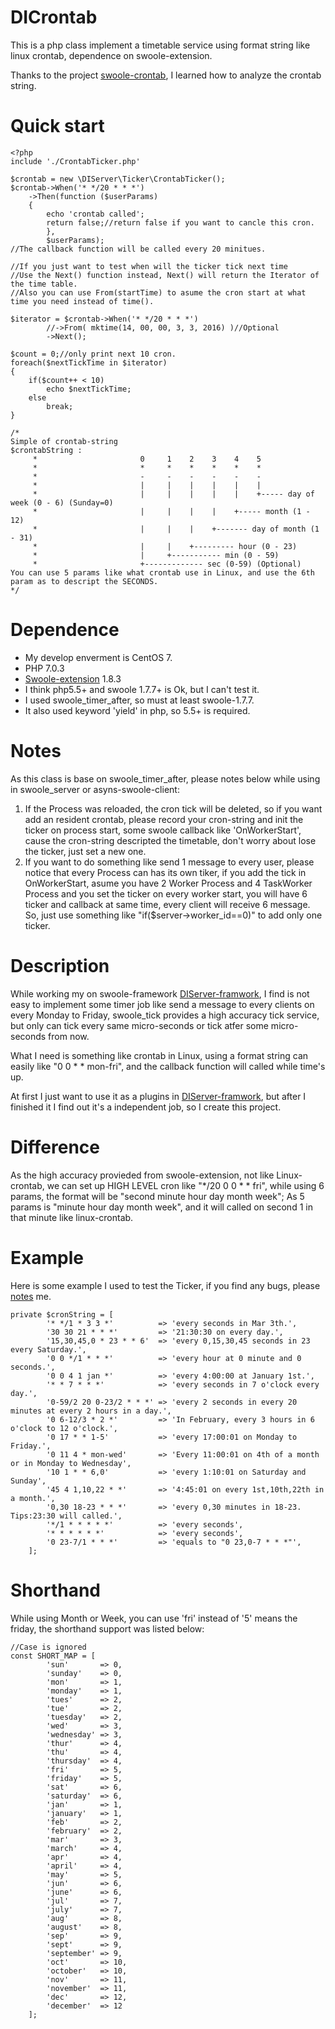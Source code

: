 # DICrontab
This is a php class implement a timetable service using format string like linux crontab, dependence on swoole-extension.

Thanks to the project [swoole-crontab](https://github.com/osgochina/swoole-crontab), I learned how to analyze the crontab string.

# Quick start
```
<?php
include './CrontabTicker.php'

$crontab = new \DIServer\Ticker\CrontabTicker();
$crontab->When('* */20 * * *')
	->Then(function ($userParams)
	{
		echo 'crontab called';
		return false;//return false if you want to cancle this cron.
        },
        $userParams);
//The callback function will be called every 20 minitues.

//If you just want to test when will the ticker tick next time
//Use the Next() function instead, Next() will return the Iterator of the time table.
//Also you can use From(startTime) to asume the cron start at what time you need instead of time().

$iterator = $crontab->When('* */20 * * *')
		//->From( mktime(14, 00, 00, 3, 3, 2016) )//Optional
		->Next();

$count = 0;//only print next 10 cron.
foreach($nextTickTime in $iterator)
{
	if($count++ < 10)
		echo $nextTickTime;
	else
		break;
}

/*
Simple of crontab-string
$crontabString :
	 *                       0     1    2    3    4    5
	 *                       *     *    *    *    *    *
	 *                       -     -    -    -    -    -
	 *                       |     |    |    |    |    |
	 *                       |     |    |    |    |    +----- day of week (0 - 6) (Sunday=0)
	 *                       |     |    |    |    +----- month (1 - 12)
	 *                       |     |    |    +------- day of month (1 - 31)
	 *                       |     |    +--------- hour (0 - 23)
	 *                       |     +----------- min (0 - 59)
	 *                       +------------- sec (0-59) (Optional)
You can use 5 params like what crontab use in Linux, and use the 6th param as to descript the SECONDS.
*/
```


# Dependence
+ My develop enverment is CentOS 7.
+ PHP 7.0.3
+ [Swoole-extension](https://github.com/swoole/swoole-src/releases) 1.8.3 
+ I think php5.5+ and swoole 1.7.7+ is Ok, but I can't test it.
+ I used swoole_timer_after, so must at least swoole-1.7.7.
+ It also used keyword 'yield' in php, so 5.5+ is required.

# Notes
As this class is base on swoole_timer_after, please notes below while using in swoole_server or asyns-swoole-client:
1. If the Process was reloaded, the cron tick will be deleted, so if you want add an resident crontab, please record your cron-string and init the ticker on process start, some swoole callback like 'OnWorkerStart', cause the cron-string descripted the timetable, don't worry about lose the ticker, just set a new one.
2. If you want to do something like send 1 message to every user, please notice that every Process can has its own tiker, if you add the tick in OnWorkerStart, asume you have 2 Worker Process and 4 TaskWorker Process and you set the ticker on every worker start, you will have 6 ticker and callback at same time, every client will receive 6 message. So, just use something like "if($server->worker_id==0)" to add only one ticker.

# Description
While working my on swoole-framework [DIServer-framwork](https://github.com/szyhf/DIServer), I find is not easy to implement some timer job like send a message to every clients on every Monday to Friday, swoole_tick provides a high accuracy tick service, but only can tick every same micro-seconds or tick atfer some micro-seconds from now.

What I need is something like crontab in Linux, using a format string can easily like "0 0 \* \* mon-fri", and the callback function will called while time's up.

At first I just want to use it as a plugins in [DIServer-framwork](https://github.com/szyhf/DIServer), but after I finished it I find out it's a independent job, so I create this project.

# Difference
As the high accuracy provieded from swoole-extension, not like Linux-crontab, we can set up HIGH LEVEL cron like "\*/20 0 0 \* \* fri", while using 6 params, the format will be "second minute hour day month week"; As 5 params is "minute hour day month week", and it will called on second 1 in that minute like linux-crontab.

# Example
Here is some example I used to test the Ticker, if you find any bugs, please [notes](https://github.com/szyhf/DICrontab/issues/new) me.
```
private $cronString = [
		'* */1 * 3 3 *'          => 'every seconds in Mar 3th.',
		'30 30 21 * * *'         => '21:30:30 on every day.',
		'15,30,45,0 * 23 * * 6'  => 'every 0,15,30,45 seconds in 23 every Saturday.',
		'0 0 */1 * * *'          => 'every hour at 0 minute and 0 seconds.',
		'0 0 4 1 jan *'          => 'every 4:00:00 at January 1st.',
		'* * 7 * * *'            => 'every seconds in 7 o'clock every day.',
		'0-59/2 20 0-23/2 * * *' => 'every 2 seconds in every 20 minutes at every 2 hours in a day.',
		'0 6-12/3 * 2 *'         => 'In February, every 3 hours in 6 o'clock to 12 o'clock.',
		'0 17 * * 1-5'           => 'every 17:00:01 on Monday to Friday.',
		'0 11 4 * mon-wed'       => 'Every 11:00:01 on 4th of a month or in Monday to Wednesday',
		'10 1 * * 6,0'           => 'every 1:10:01 on Saturday and Sunday',
		'45 4 1,10,22 * *'       => '4:45:01 on every 1st,10th,22th in a month.',
		'0,30 18-23 * * *'       => 'every 0,30 minutes in 18-23. Tips:23:30 will called.',
		'*/1 * * * * *'          => 'every seconds',
		'* * * * * *'            => 'every seconds',
		'0 23-7/1 * * *'         => 'equals to "0 23,0-7 * * *"',
	];
```

# Shorthand
While using Month or Week, you can use 'fri' instead of '5' means the friday, the shorthand support was listed below:
```
//Case is ignored
const SHORT_MAP = [
		'sun'       => 0,
		'sunday'    => 0,
		'mon'       => 1,
		'monday'    => 1,
		'tues'      => 2,
		'tue'       => 2,
		'tuesday'   => 2,
		'wed'       => 3,
		'wednesday' => 3,
		'thur'      => 4,
		'thu'       => 4,
		'thursday'  => 4,
		'fri'       => 5,
		'friday'    => 5,
		'sat'       => 6,
		'saturday'  => 6,
		'jan'       => 1,
		'january'   => 1,
		'feb'       => 2,
		'february'  => 2,
		'mar'       => 3,
		'march'     => 4,
		'apr'       => 4,
		'april'     => 4,
		'may'       => 5,
		'jun'       => 6,
		'june'      => 6,
		'jul'       => 7,
		'july'      => 7,
		'aug'       => 8,
		'august'    => 8,
		'sep'       => 9,
		'sept'      => 9,
		'september' => 9,
		'oct'       => 10,
		'october'   => 10,
		'nov'       => 11,
		'november'  => 11,
		'dec'       => 12,
		'december'  => 12
	];
```


